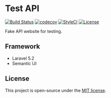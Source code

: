 # Test API
[![Build Status](https://travis-ci.org/HackerSir/TestAPI.svg?branch=master)](https://travis-ci.org/HackerSir/TestAPI)
[![codecov](https://codecov.io/gh/HackerSir/TestAPI/branch/master/graph/badge.svg)](https://codecov.io/gh/HackerSir/TestAPI)
[![StyleCI](https://styleci.io/repos/67007568/shield)](https://styleci.io/repos/67007568)
[![License](https://img.shields.io/github/license/HackerSir/test-api.svg)](https://raw.githubusercontent.com/HackerSir/test-api/master/LICENSE)

Fake API website for testing.

## Framework
- Laravel 5.2
- Semantic UI

## License
This project is open-source under the [MIT license](http://opensource.org/licenses/MIT).
